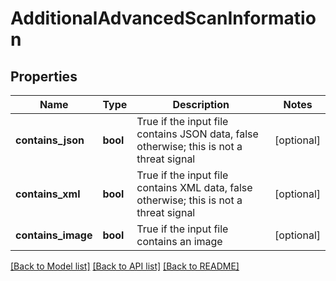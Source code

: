 # AdditionalAdvancedScanInformation

## Properties
Name | Type | Description | Notes
------------ | ------------- | ------------- | -------------
**contains_json** | **bool** | True if the input file contains JSON data, false otherwise; this is not a threat signal | [optional] 
**contains_xml** | **bool** | True if the input file contains XML data, false otherwise; this is not a threat signal | [optional] 
**contains_image** | **bool** | True if the input file contains an image | [optional] 

[[Back to Model list]](../README.md#documentation-for-models) [[Back to API list]](../README.md#documentation-for-api-endpoints) [[Back to README]](../README.md)


